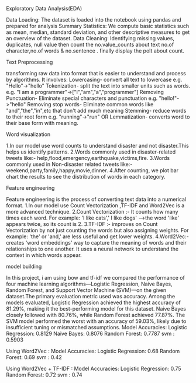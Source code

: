 Exploratory Data Analysis(EDA)

Data Loading: The dataset is loaded into the notebook using pandas and prepared for analysis
Summary Statistics: We compute basic statistics such as mean, median, standard deviation, and other descriptive measures to get an overview of the dataset.
Data Cleaning: Identifying missing values, duplicates, null value then count the no.value_counts
about text no.of character,no.of words & no.sentence .
finally display the polt about count.

Text Preprocessing

transforming raw data into format that is easier to understand and process by algorithms. It involves:
Lowercasing- convert all text to lowercase e.g. "Hello"->"hello"
Tokenization- split the text into smaller units such as words. e.g. "I am a programmer"->["I","am","a","programmer"]
Removing Punctuation- Eliminate special characters and punctuation e.g. "hello!"->"hello"
Removing stop words- Eliminate common words like "and","the","in",etc that don't add much meaning
Stemming- reduce words to their root form e.g. "running"->"run" OR Lemmatization- converts word to their base form with meaning.


Word visualization

1.In our model use word counts to understand disaster and not disaster.This helps us identify patterns.
2.Words commonly used in disaster-related tweets like:- help,flood,emergency,earthquake,victims,fire.
3.Words commonly used in Non-disaster related tweets like:- weekend,party,family,happy,movie,dinner.
4.After counting, we plot bar chart the results to see the distribution of words in each category.

Feature engineering

Feature engineering is the process of converting text data into a numerical format.
1.In our model use Count Vectorization ,TF-IDF and Word2Vec is a more advanced technique.
2.Count Vectorization :- It counts how many times each word. 
    For example:  'I like cats',' I like dogs' -->the word 'like' appears twice, so its count is 2.
3.TF-IDF :- improves on Count Vectorization by not just counting the words but also assigning weights.
    For example: 'the' or 'and,' are less useful and get lower weights.
4.Word2Vec:- creates 'word embeddings' way to capture the meaning of words and their relationships to one another. It uses a neural network to understand the context in which words appear.

model building

In this project, i am using bow and tf-idf we compared the performance of four machine learning algorithms—Logistic Regression,
Naive Bayes, Random Forest, and Support Vector Machine (SVM)—on the given dataset.The primary evaluation metric used was accuracy.
Among the models evaluated, Logistic Regression achieved the highest accuracy of 81.29%, 
making it the best-performing model for this dataset. Naive Bayes closely followed with 80.76%, while Random Forest achieved 77.87%. 
The SVM model performed the worst with an accuracy of 59.03%, likely due to insufficient tuning or mismatched assumptions.
Model Accuracies:
Logistic Regression: 0.8129
Naive Bayes: 0.8076
Random Forest: 0.7787
svm : 0.5903

Using Word2Vec :
Model Accuracies:
Logistic Regression: 0.68
Random Forest: 0.69
svm : 0.42

Using Word2Vec + TF-IDF  :
Model Accuracies:
Logistic Regression: 0.75
Random Forest: 0.72
svm : 0.74



